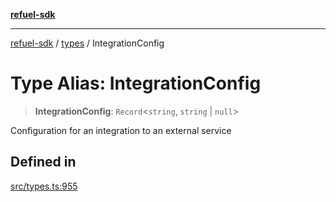 [**refuel-sdk**](../../README.md)

***

[refuel-sdk](../../modules.md) / [types](../README.md) / IntegrationConfig

# Type Alias: IntegrationConfig

> **IntegrationConfig**: `Record`\<`string`, `string` \| `null`\>

Configuration for an integration to an external service

## Defined in

[src/types.ts:955](https://github.com/refuel-ai/refuel-sdk/blob/61d30041216a525535e2edabde48af0f00ec66c9/src/types.ts#L955)
